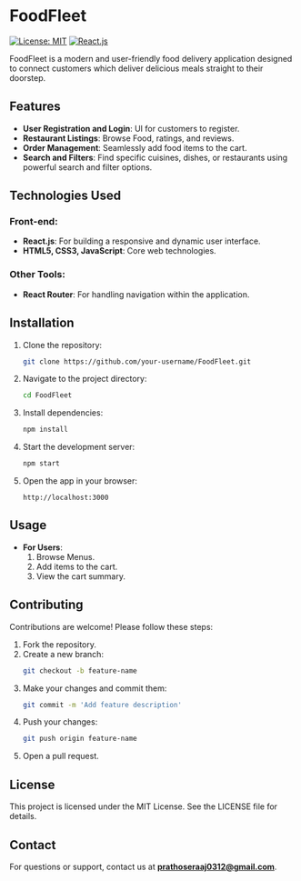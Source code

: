 # FoodFleet

[![License: MIT](https://img.shields.io/badge/License-MIT-yellow.svg)](https://opensource.org/licenses/MIT)
[![React.js](https://img.shields.io/badge/react.js-17.0.2-blue)](https://reactjs.org/)

FoodFleet is a modern and user-friendly food delivery application designed to connect customers which deliver delicious meals straight to their doorstep.

## Features

- **User Registration and Login**: UI for customers to register.
- **Restaurant Listings**: Browse  Food, ratings, and reviews.
- **Order Management**: Seamlessly add food items to the cart.
- **Search and Filters**: Find specific cuisines, dishes, or restaurants using powerful search and filter options.

## Technologies Used

### Front-end:
- **React.js**: For building a responsive and dynamic user interface.
- **HTML5, CSS3, JavaScript**: Core web technologies.

### Other Tools:
- **React Router**: For handling navigation within the application.

## Installation

1. Clone the repository:
   ```bash
   git clone https://github.com/your-username/FoodFleet.git
   ```
2. Navigate to the project directory:
   ```bash
   cd FoodFleet
   ```
3. Install dependencies:
   ```bash
   npm install
   ```
4. Start the development server:
   ```bash
   npm start
   ```
5. Open the app in your browser:
   ```
   http://localhost:3000
   ```

## Usage

- **For Users**:
  1. Browse Menus.
  2. Add items to the cart.
  3. View the cart summary.

## Contributing

Contributions are welcome! Please follow these steps:

1. Fork the repository.
2. Create a new branch:
   ```bash
   git checkout -b feature-name
   ```
3. Make your changes and commit them:
   ```bash
   git commit -m 'Add feature description'
   ```
4. Push your changes:
   ```bash
   git push origin feature-name
   ```
5. Open a pull request.

## License

This project is licensed under the MIT License. See the LICENSE file for details.

## Contact

For questions or support, contact us at **prathoseraaj0312@gmail.com**.
